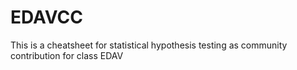 # EDAVCC

This is a cheatsheet for statistical hypothesis testing as community contribution for class EDAV

